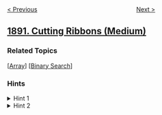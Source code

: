 <!--|This file generated by command(leetcode description); DO NOT EDIT.    |-->
<!--+----------------------------------------------------------------------+-->
<!--|@author    openset <openset.wang@gmail.com>                           |-->
<!--|@link      https://github.com/openset                                 |-->
<!--|@home      https://github.com/openset/leetcode                        |-->
<!--+----------------------------------------------------------------------+-->

[< Previous](../the-latest-login-in-2020 "The Latest Login in 2020")
　　　　　　　　　　　　　　　　
[Next >](../page-recommendations-ii "Page Recommendations II")

## [1891. Cutting Ribbons (Medium)](https://leetcode.com/problems/cutting-ribbons "割绳子")



### Related Topics
  [[Array](../../tag/array/README.md)]
  [[Binary Search](../../tag/binary-search/README.md)]

### Hints
<details>
<summary>Hint 1</summary>
Use binary search on the answer.
</details>

<details>
<summary>Hint 2</summary>
You can get l/m branches of length m from a branch with length l.
</details>
